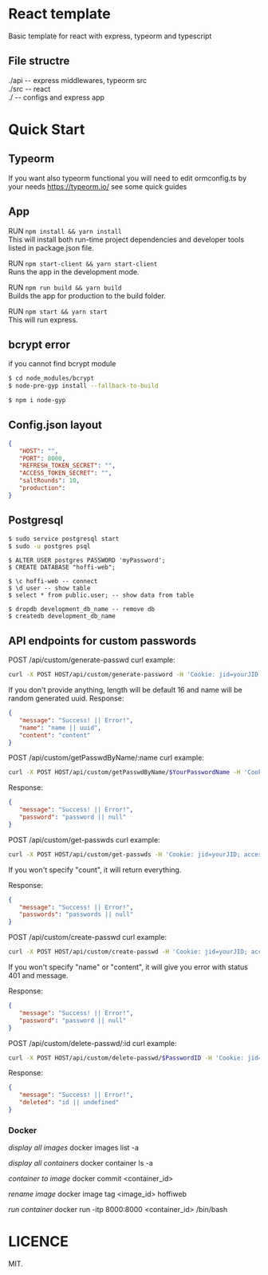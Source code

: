 # React template
Basic template for react with express, typeorm and typescript


## File structre
./api -- express middlewares, typeorm src<br/>
./src -- react<br/>
./ -- configs and express app<br/>


# Quick Start
## Typeorm
If you want also typeorm functional you will need to edit ormconfig.ts by your needs
<https://typeorm.io/> see some quick guides

## App
RUN `npm install && yarn install`<br/>
This will install both run-time project dependencies and developer tools listed in package.json file.

RUN `npm start-client && yarn start-client` <br/>
Runs the app in the development mode.

RUN `npm run build && yarn build`<br/>
Builds the app for production to the build folder.

RUN `npm start && yarn start`<br/>
This will run express.

## bcrypt error
if you cannot find bcrypt module
```bash
$ cd node_modules/bcrypt
$ node-pre-gyp install --fallback-to-build

$ npm i node-gyp
```

## Config.json layout
```json
{
   "HOST": "",
   "PORT": 8000,
   "REFRESH_TOKEN_SECRET": "",
   "ACCESS_TOKEN_SECRET": "",
   "saltRounds": 10,
   "production":
}
```

## Postgresql
```bash
$ sudo service postgresql start
$ sudo -u postgres psql
```
```postgres
$ ALTER USER postgres PASSWORD 'myPassword';
$ CREATE DATABASE "hoffi-web";

$ \c hoffi-web -- connect
$ \d user -- show table
$ select * from public.user; -- show data from table

$ dropdb development_db_name -- remove db
$ createdb development_db_name
```

## API endpoints for custom passwords
POST /api/custom/generate-passwd
curl example:
```bash
curl -X POST HOST/api/custom/generate-password -H 'Cookie: jid=yourJID; accessToken=yourAcessToken' -d '{ "length": "", "name": "" }'
```
If you don't provide anything, length will be default 16 and name will be random generated uuid.
Response:
```JSON
{
   "message": "Success! || Error!", 
   "name": "name || uuid", 
   "content": "content"
}
```

POST /api/custom/getPasswdByName/:name
curl example:
```bash
curl -X POST HOST/api/custom/getPasswdByName/$YourPasswordName -H 'Cookie: jid=yourJID; accessToken=yourAcessToken'
```

Response:
```JSON
{
   "message": "Success! || Error!", 
   "password": "password || null"
}
```

POST /api/custom/get-passwds
curl example:
```bash
curl -X POST HOST/api/custom/get-passwds -H 'Cookie: jid=yourJID; accessToken=yourAcessToken' -d '{ "count": "HowMany"}'
```
If you won't specify "count", it will return everything.

Response:
```JSON
{
   "message": "Success! || Error!", 
   "passwords": "passwords || null"
}
```


POST /api/custom/create-passwd
curl example:
```bash
curl -X POST HOST/api/custom/create-passwd -H 'Cookie: jid=yourJID; accessToken=yourAcessToken' -d '{ "name": "", "content": ""}'
```
If you won't specify "name" or "content", it will give you error with status 401 and message.

Response:
```JSON
{
   "message": "Success! || Error!", 
   "password": "password || null"
}
```

POST /api/custom/delete-passwd/:id
curl example:
```bash
curl -X POST HOST/api/custom/delete-passwd/$PasswordID -H 'Cookie: jid=yourJID; accessToken=yourAcessToken'
```

Response:
```JSON
{
   "message": "Success! || Error!", 
   "deleted": "id || undefined"
}
```

### Docker
*display all images*
docker images list -a

*display all containers*
docker container ls -a

*container to image*
docker commit <container_id>

*rename image*
docker image tag <image_id> hoffiweb

*run container*
docker run -itp 8000:8000 <container_id> /bin/bash

# LICENCE
MIT.
